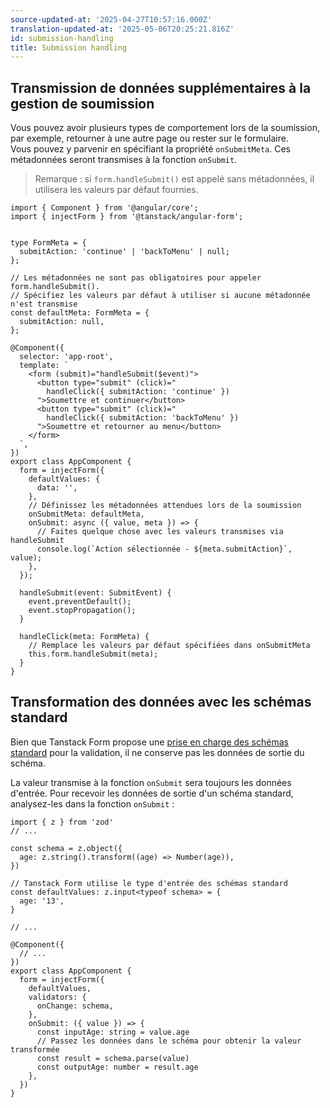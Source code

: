 ```yaml
---
source-updated-at: '2025-04-27T10:57:16.000Z'
translation-updated-at: '2025-05-06T20:25:21.816Z'
id: submission-handling
title: Submission handling
---
```


## Transmission de données supplémentaires à la gestion de soumission

Vous pouvez avoir plusieurs types de comportement lors de la soumission, par exemple, retourner à une autre page ou rester sur le formulaire.  
Vous pouvez y parvenir en spécifiant la propriété `onSubmitMeta`. Ces métadonnées seront transmises à la fonction `onSubmit`.

> Remarque : si `form.handleSubmit()` est appelé sans métadonnées, il utilisera les valeurs par défaut fournies.

```angular-ts
import { Component } from '@angular/core';
import { injectForm } from '@tanstack/angular-form';


type FormMeta = {
  submitAction: 'continue' | 'backToMenu' | null;
};

// Les métadonnées ne sont pas obligatoires pour appeler form.handleSubmit().
// Spécifiez les valeurs par défaut à utiliser si aucune métadonnée n'est transmise
const defaultMeta: FormMeta = {
  submitAction: null,
};

@Component({
  selector: 'app-root',
  template: `
    <form (submit)="handleSubmit($event)">
      <button type="submit" (click)="
        handleClick({ submitAction: 'continue' })
      ">Soumettre et continuer</button>
      <button type="submit" (click)="
        handleClick({ submitAction: 'backToMenu' })
      ">Soumettre et retourner au menu</button>
    </form>
  `,
})
export class AppComponent {
  form = injectForm({
    defaultValues: {
      data: '',
    },
    // Définissez les métadonnées attendues lors de la soumission
    onSubmitMeta: defaultMeta,
    onSubmit: async ({ value, meta }) => {
      // Faites quelque chose avec les valeurs transmises via handleSubmit
      console.log(`Action sélectionnée - ${meta.submitAction}`, value);
    },
  });

  handleSubmit(event: SubmitEvent) {
    event.preventDefault();
    event.stopPropagation();
  }

  handleClick(meta: FormMeta) {
    // Remplace les valeurs par défaut spécifiées dans onSubmitMeta
    this.form.handleSubmit(meta);
  }
}
```

## Transformation des données avec les schémas standard

Bien que Tanstack Form propose une [prise en charge des schémas standard](./validation.md) pour la validation, il ne conserve pas les données de sortie du schéma.

La valeur transmise à la fonction `onSubmit` sera toujours les données d'entrée. Pour recevoir les données de sortie d'un schéma standard, analysez-les dans la fonction `onSubmit` :

```tsx
import { z } from 'zod'
// ...

const schema = z.object({
  age: z.string().transform((age) => Number(age)),
})

// Tanstack Form utilise le type d'entrée des schémas standard
const defaultValues: z.input<typeof schema> = {
  age: '13',
}

// ...

@Component({
  // ...
})
export class AppComponent {
  form = injectForm({
    defaultValues,
    validators: {
      onChange: schema,
    },
    onSubmit: ({ value }) => {
      const inputAge: string = value.age
      // Passez les données dans le schéma pour obtenir la valeur transformée
      const result = schema.parse(value)
      const outputAge: number = result.age
    },
  })
}
```
